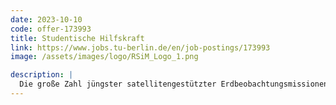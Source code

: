 ```yaml
---
date: 2023-10-10
code: offer-173993
title: Studentische Hilfskraft
link: https://www.jobs.tu-berlin.de/en/job-postings/173993
image: /assets/images/logo/RSiM_Logo_1.png

description: |
  Die große Zahl jüngster satellitengestützter Erdbeobachtungsmissionen hat zu einem erheblichen Anwachsen der Datenmengen in Fernerkennungs-Bildarchiven geführt, in denen multimodale Fernerkennungsbilder aus verschiedenen Quellen gespeichert sind. Die ausgewählten BewerberInnen werden innovative Forschung unterstützend durchführen, indem sie die bereits laufenden Forschungsarbeiten im Rahmen von Cross-Modal-Retrieval für die Erdbeobachtung (Earth Observation - EO) vertiefen und ergänzen.
---
```

